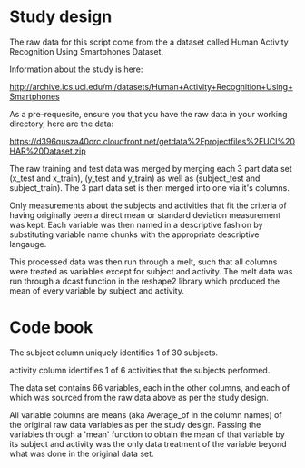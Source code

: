 ﻿Study design
===========

The raw data for this script come from the a dataset called Human Activity Recognition Using Smartphones Dataset.  

Information about the study is here:

http://archive.ics.uci.edu/ml/datasets/Human+Activity+Recognition+Using+Smartphones 

As a pre-requesite, ensure you that you have the raw data in your working directory, here are the data: 

https://d396qusza40orc.cloudfront.net/getdata%2Fprojectfiles%2FUCI%20HAR%20Dataset.zip 

The raw training and test data was merged by merging each 3 part data set (x_test and x_train), (y_test and y_train) as well as (subject_test and subject_train).  The 3 part data set is then merged into one via it's columns.

Only measurements about the subjects and activities that fit the criteria of having originally been a direct mean or standard deviation measurement was kept.  Each variable was then named in a descriptive fashion by substituting variable name chunks with the appropriate descriptive langauge.

This processed data was then run through a melt, such that all columns were treated as variables except for subject and activity.  The melt data was run through a dcast function in the reshape2 library which produced the mean of every variable by subject and activity.

Code book
===========

The subject column uniquely identifies 1 of 30 subjects.

activity column identifies 1 of 6 activities that the subjects performed.

The data set contains 66 variables, each in the other columns, and each of which was sourced from the raw data above as per the study design. 

All variable columns are means (aka Average_of in the column names) of the original raw data variables as per the study design.  Passing the variables through a 'mean' function to obtain the mean of that variable by its subject and activity was the only data treatment of the variable beyond what was done in the original data set.



